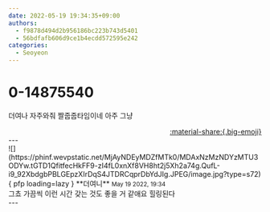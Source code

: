 ```yaml
---
date: 2022-05-19 19:34:35+09:00
authors:
  - f9878d494d2b956186bc223b743d5401
  - 56bdfafb606d9ce1b4ecdd572595e242
categories:
  - Seoyeon
---
```


# 0-14875540

<div class="post-container" markdown="1">
<div class="content-container md-sidebar__scrollwrap" markdown="1">

더여나 자주와줘 짤줍줍타임이네 아주 그냥

</div>
</div>

<div style="text-align: right;" markdown="1">
<a href="https://weverse.io/fromis9/fanpost/0-14875540" style="text-align: right;">:material-share:{.big-emoji}</a>
</div>
---

<div class="comments-container md-sidebar__scrollwrap" markdown="1">
<div class="comment" markdown="1">
<div class='id-container' markdown="1">
![](https://phinf.wevpstatic.net/MjAyNDEyMDZfMTk0/MDAxNzMzNDYzMTU3ODYw.tGTD1QfitfecHkFF9-zI4fL0xnXf8VH8ht2j5Xh2a74g.QufL-i9_92XbdgbPBLGEpzXIrDqS4JTDRCqprDbYdJIg.JPEG/image.jpg?type=s72){ pfp loading=lazy }
**<span class="artist">더여니</span>** <small>May 19 2022, 19:34</small><br>
</div>
<div class='comment-body' markdown="1">
그쵸 가끔씩 이런 시간 갖는 것도 좋을 거 같애요 힐링된다
</div>
</div>
</div>
---

